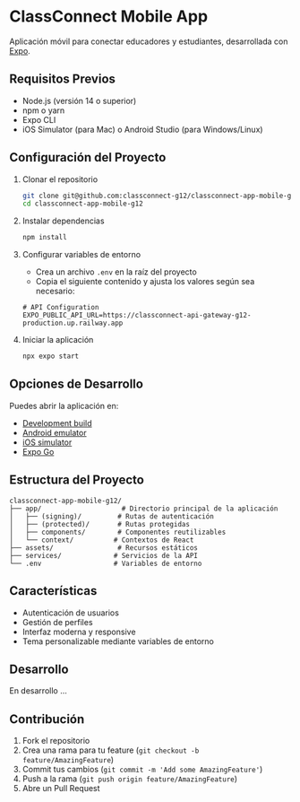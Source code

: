 # ClassConnect Mobile App

Aplicación móvil para conectar educadores y estudiantes, desarrollada con [Expo](https://expo.dev).

## Requisitos Previos

- Node.js (versión 14 o superior)
- npm o yarn
- Expo CLI
- iOS Simulator (para Mac) o Android Studio (para Windows/Linux)

## Configuración del Proyecto

1. Clonar el repositorio
   ```bash
   git clone git@github.com:classconnect-g12/classconnect-app-mobile-g12.git
   cd classconnect-app-mobile-g12
   ```

2. Instalar dependencias
   ```bash
   npm install
   ```

3. Configurar variables de entorno
   - Crea un archivo `.env` en la raíz del proyecto
   - Copia el siguiente contenido y ajusta los valores según sea necesario:
   ```env
   # API Configuration
   EXPO_PUBLIC_API_URL=https://classconnect-api-gateway-g12-production.up.railway.app
   ```

4. Iniciar la aplicación
   ```bash
   npx expo start
   ```

## Opciones de Desarrollo

Puedes abrir la aplicación en:
- [Development build](https://docs.expo.dev/develop/development-builds/introduction/)
- [Android emulator](https://docs.expo.dev/workflow/android-studio-emulator/)
- [iOS simulator](https://docs.expo.dev/workflow/ios-simulator/)
- [Expo Go](https://expo.dev/go)

## Estructura del Proyecto

```
classconnect-app-mobile-g12/
├── app/                    # Directorio principal de la aplicación
│   ├── (signing)/         # Rutas de autenticación
│   ├── (protected)/       # Rutas protegidas
│   ├── components/        # Componentes reutilizables
│   └── context/          # Contextos de React
├── assets/                # Recursos estáticos
├── services/             # Servicios de la API
└── .env                  # Variables de entorno
```

## Características

- Autenticación de usuarios
- Gestión de perfiles
- Interfaz moderna y responsive
- Tema personalizable mediante variables de entorno

## Desarrollo

En desarrollo ...

## Contribución

1. Fork el repositorio
2. Crea una rama para tu feature (`git checkout -b feature/AmazingFeature`)
3. Commit tus cambios (`git commit -m 'Add some AmazingFeature'`)
4. Push a la rama (`git push origin feature/AmazingFeature`)
5. Abre un Pull Request
